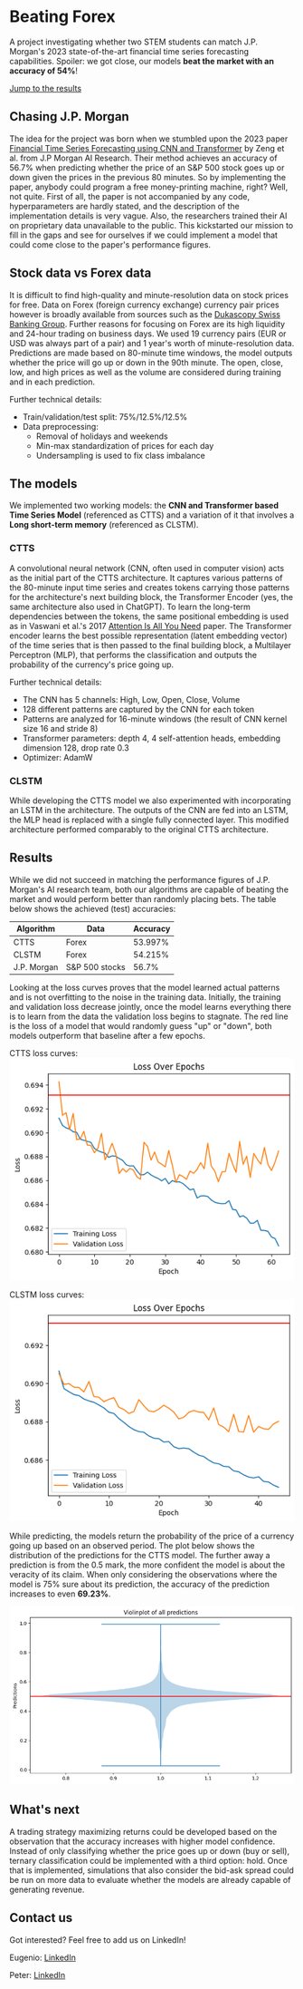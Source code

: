# Beating Forex

A project investigating whether two STEM students can match J.P. Morgan's 2023 state-of-the-art financial time series forecasting capabilities. Spoiler: we got close, our models **beat the market with an accuracy of 54%**! 

[Jump to the results](#results)

## Chasing J.P. Morgan

The idea for the project was born when we stumbled upon the 2023 paper [Financial Time Series Forecasting using CNN and Transformer](https://arxiv.org/abs/2304.04912) by Zeng et al. from J.P Morgan AI Research. Their method achieves an accuracy of 56.7% when predicting whether the price of an S&P 500 stock goes up or down given the prices in the previous 80 minutes. So by implementing the paper, anybody could program a free money-printing machine, right? Well, not quite. First of all, the paper is not accompanied by any code, hyperparameters are hardly stated, and the description of the implementation details is very vague. Also, the researchers trained their AI on proprietary data unavailable to the public. This kickstarted our mission to fill in the gaps and see for ourselves if we could implement a model that could come close to the paper's performance figures. 

## Stock data vs Forex data

It is difficult to find high-quality and minute-resolution data on stock prices for free. Data on Forex (foreign currency exchange) currency pair prices however is broadly available from sources such as the [Dukascopy Swiss Banking Group](https://www.dukascopy.com/swiss/english/marketwatch/historical/). Further reasons for focusing on Forex are its high liquidity and 24-hour trading on business days. We used 19 currency pairs (EUR or USD was always part of a pair) and 1 year's worth of minute-resolution data. Predictions are made based on 80-minute time windows, the model outputs whether the price will go up or down in the 90th minute. The open, close, low, and high prices as well as the volume are considered during training and in each prediction. 

Further technical details:
- Train/validation/test split: 75%/12.5%/12.5%
- Data preprocessing:
  - Removal of holidays and weekends
  - Min-max standardization of prices for each day
  - Undersampling is used to fix class imbalance  

## The models

We implemented two working models: the **CNN and Transformer based Time Series Model** (referenced as CTTS) and a variation of it that involves a **Long short-term memory** (referenced as CLSTM).

### CTTS

A convolutional neural network (CNN, often used in computer vision) acts as the initial part of the CTTS architecture. It captures various patterns of the 80-minute input time series and creates tokens carrying those patterns for the architecture's next building block, the Transformer Encoder (yes, the same architecture also used in ChatGPT). To learn the long-term dependencies between the tokens, the same positional embedding is used as in Vaswani et al.'s 2017 [Attention Is All You Need](https://arxiv.org/abs/1706.03762) paper. The Transformer encoder learns the best possible representation (latent embedding vector) of the time series that is then passed to the final building block, a Multilayer Perceptron (MLP), that performs the classification and outputs the probability of the currency's price going up. 

Further technical details:
- The CNN has 5 channels: High, Low, Open, Close, Volume
- 128 different patterns are captured by the CNN for each token
- Patterns are analyzed for 16-minute windows (the result of CNN kernel size 16 and stride 8)
- Transformer parameters: depth 4, 4 self-attention heads, embedding dimension 128, drop rate 0.3
- Optimizer: AdamW

### CLSTM

While developing the CTTS model we also experimented with incorporating an LSTM in the architecture. The outputs of the CNN are fed into an LSTM, the MLP head is replaced with a single fully connected layer. This modified architecture performed comparably to the original CTTS architecture. 

## Results
<a name="results"></a>

While we did not succeed in matching the performance figures of J.P. Morgan's AI research team, both our algorithms are capable of beating the market and would perform better than randomly placing bets. The table below shows the achieved (test) accuracies:

| Algorithm       | Data            | Accuracy        |
| --------------- | --------------- | --------------- |
| CTTS            | Forex           | 53.997%         |
| CLSTM           | Forex           | 54.215%         |
| J.P. Morgan     | S&P 500 stocks  | 56.7%           |

Looking at the loss curves proves that the model learned actual patterns and is not overfitting to the noise in the training data. Initially, the training and validation loss decrease jointly, once the model learns everything there is to learn from the data the validation loss begins to stagnate. The red line is the loss of a model that would randomly guess "up" or "down", both models outperform that baseline after a few epochs.

CTTS loss curves:
![CTTS Loss](/assets/ctts_loss.png)

CLSTM loss curves:
![CLSTM Loss](/assets/clstm_loss.png)

While predicting, the models return the probability of the price of a currency going up based on an observed period. The plot below shows the distribution of the predictions for the CTTS model. The further away a prediction is from the 0.5 mark, the more confident the model is about the veracity of its claim. When only considering the observations where the model is 75% sure about its prediction, the accuracy of the prediction increases to even **69.23%**. 

![CTTS Violin](/assets/ctts_violin.png)


## What's next

A trading strategy maximizing returns could be developed based on the observation that the accuracy increases with higher model confidence. Instead of only classifying whether the price goes up or down (buy or sell), ternary classification could be implemented with a third option: hold. Once that is implemented, simulations that also consider the bid-ask spread could be run on more data to evaluate whether the models are already capable of generating revenue. 

## Contact us

Got interested? Feel free to add us on LinkedIn!

Eugenio: 
[LinkedIn](https://www.linkedin.com/in/eugenio-cainelli)

Peter:
[LinkedIn](https://www.linkedin.com/in/peter-haraszti-476a03325/)


